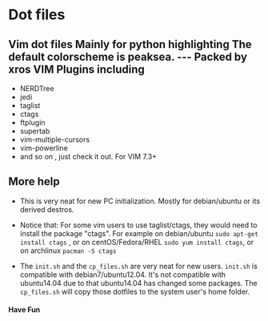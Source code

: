 Dot files
===
   Vim dot files 
   Mainly for python highlighting
   The default colorscheme is peaksea.
                        --- Packed by xros
VIM Plugins including
---
*   NERDTree
*   jedi
*   taglist
*   ctags
*   ftplugin
*   supertab
*   vim-multiple-cursors
*   vim-powerline
*   and so on , just check it out. For VIM 7.3+

More help
----
* This is very neat for new PC initialization. Mostly for debian/ubuntu or its derived destros.

* Notice that: For some vim users to use taglist/ctags, they would need to install the package "ctags". For example on debian/ubuntu ```sudo apt-get install ctags``` , or on centOS/Fedora/RHEL ```sudo yum install ctags```, or on archlinux ```pacman -S ctags```
* The ```init.sh``` and the ```cp_files.sh``` are very neat for new users.
```init.sh``` is compatible with debian7/ubuntu12.04. It's not compatible with ubuntu14.04 due to that ubuntu14.04 has changed some packages. The ```cp_files.sh``` will copy those dotfiles to the system user's home folder.


#### Have Fun ####

